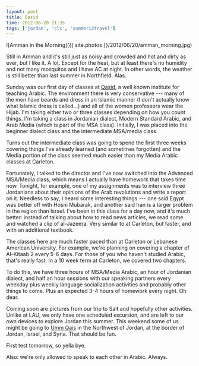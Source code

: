 ```yaml
---
layout: post
title: Qasid
time: 2012-06-20 21:35
tags: ['jordan', 'cls', 'summer12travel']
---
```


![Amman in the Morning]({{ site.photos }}/2012/06/20/amman_morning.jpg)

Still in Amman and it's still just as noisy and crowded and hot and dirty as ever, but I like it. A lot. Except for the heat, but at least there's no humidity and not many mosquitos and I have AC at night. In other words, the weather is still better than last summer in Northfield. Alas.

Sunday was our first day of classes at [Qasid](http://www.qasid.com/), a well known institute for teaching Arabic. The environment there is very conservative --- many of the men have beards and dress in an Islamic manner (I don't actually know what Islamic dress is called...) and all of the women professors wear the Hijab. I'm taking either two or three classes depending on how you count things. I'm taking a class in Jordanian dialect, Modern Standard Arabic, and Arab Media (which is part of the MSA class). Initially, I was placed into the beginner dialect class and the intermediate MSA/media class.

Turns out the intermediate class was going to spend the first three weeks covering things I've already learned (and sometimes forgotten) and the Media portion of the class seemed much easier than my Media Arabic classes at Carleton.

Fortunately, I talked to the director and I've now switched into the Advanced MSA/Media class, which means I actually have homework that takes time now. Tonight, for example, one of my assignments was to interview three Jordanians about their opinions of the Arab revolutions and write a report on it. Needless to say, I heard some interesting things --- one said Egypt was better off with Hosni Mubarak, and another said Iran is a larger problem in the region than Israel. I've been in this class for a day now, and it's much better: instead of talking about how to read news articles, we read some and watched a clip of al-Jazeera. Very similar to at Carleton, but faster, and with an additional textbook.

The classes here are much faster paced than at Carleton or Lebanese American University. For example, we're planning on covering a chapter of Al-Kitaab 2 every 5-6 days. For those of you who haven't studied Arabic, that's really fast. In a 10 week term at Carleton, we covered two chapters.

To do this, we have three hours of MSA/Media Arabic, an hour of Jordanian dialect, and half an hour sessions with our speaking partners every weekday plus weekly language socialization activities and probably other things to come. Plus an expected 3-4 hours of homework every night. Oh dear.

Coming soon are pictures from our trip to Salt and hopefully other activities. Unlike at LAU, we only have one scheduled excursion, and are left to our own devices to explore Jordan this summer. This weekend some of us might be going to [Umm Qais](http://en.wikipedia.org/wiki/Umm_Qais) in the Northwest of Jordan, at the border of Jordan, Israel, and Syria. That should be fun.

First test tomorrow, so yella bye.

Also: we're only allowed to speak to each other in Arabic. Always.
